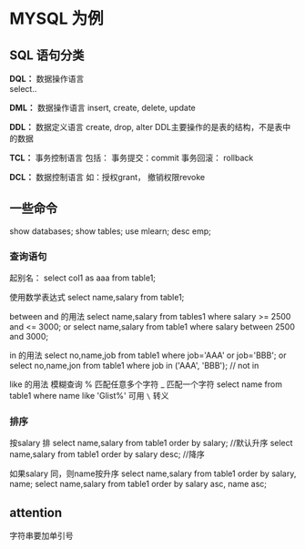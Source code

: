 # MYSQL 为例

## SQL 语句分类

**DQL：** 
	数据操作语言  
	select..

**DML：** 
	数据操作语言 
	insert, create, delete, update 
 
**DDL：** 
	数据定义语言 
	create, drop, alter
	DDL主要操作的是表的结构，不是表中的数据

**TCL：** 
	事务控制语言
	包括：
		事务提交：commit 
		事务回滚： rollback 

**DCL：** 
	数据控制语言
	如：授权grant， 撤销权限revoke


## 一些命令

show databases;
show tables;
use mlearn;
desc emp;

### 查询语句

起别名：
select col1 as aaa from table1;

使用数学表达式
select name,salary from table1;

between and 的用法
select name,salary from tables1 where  salary >= 2500 and <= 3000;
or
select name,salary from table1 where salary between 2500 and 3000;

in 的用法
select no,name,job from table1 where job='AAA' or job='BBB';
or 
select no,name,jon from table1 where job in ('AAA', 'BBB');
// not in

like 的用法
模糊查询
% 匹配任意多个字符
\_  匹配一个字符
select name from table1 where name like 'Glist%'
可用 `\` 转义

### 排序

按salary 排
select name,salary from table1 order by salary;    //默认升序
select name,salary from table1 order by salary desc;    //降序

如果salary 同，则name按升序
select name,salary from table1 order by salary, name;
select name,salary from table1 order by salary asc, name asc;



## attention

字符串要加单引号